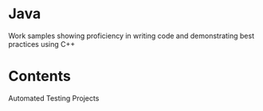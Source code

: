 # Java
Work samples showing proficiency in writing code and demonstrating best practices using C++

# Contents
Automated Testing Projects
